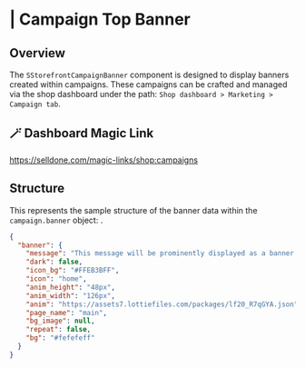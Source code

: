 # <s-storefront-campaign-banner> | Campaign Top Banner

## Overview

The `SStorefrontCampaignBanner` component is designed to display banners created within campaigns. These campaigns can
be crafted and
managed via the shop dashboard under the path: `Shop dashboard > Marketing > Campaign tab`.

## 🪄 Dashboard Magic Link

https://selldone.com/magic-links/shop:campaigns

## Structure

This represents the sample structure of the banner data within the `campaign.banner` object: .

```json
{
  "banner": {
    "message": "This message will be prominently displayed as a banner at the top of the shop page.",
    "dark": false,
    "icon_bg": "#FFEB3BFF",
    "icon": "home",
    "anim_height": "48px",
    "anim_width": "126px",
    "anim": "https://assets7.lottiefiles.com/packages/lf20_R7qGYA.json",
    "page_name": "main",
    "bg_image": null,
    "repeat": false,
    "bg": "#fefefeff"
  }
}
```